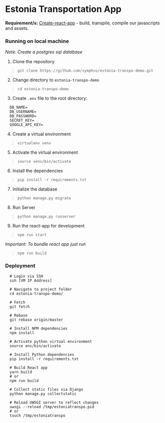 # Estonia Transportation App


**Requirement/s:**
[Create-react-app](https://github.com/facebook/create-react-app#creating-an-app) - build, transpile, compile our javascripts and assets.

### Running on local machine


*Note: Create a postgres sql database*
1. Clone the repository
> `git clone https://github.com/symphco/estonia-transpo-demo.git`
2. Change directory to `estonia-transpo-demo`
> `cd estonia-transpo-demo`
3. Create `.env` file to the root directory:
```
  DB_NAME=
  DB_USERNAME=
  DB_PASSWORD=
  SECRET_KEY=
  GOOGLE_API_KEY=
```
4. Create a virtual environment
> `virtualenv venv`
5. Activate the virtual environment
> `source venv/bin/activate`
6. Install the dependencies
> `pip install -r requirements.txt`
7. Initialize the database
> `python manage.py migrate`
8. Run Server
> `python manage.py runserver`
9. Run the react-app for development
> `npm run start`

*Important: To bundle react app just run*
> `npm run build`

### Deployment

```
  # Login via SSH
  ssh [VM IP Address]

  # Navigate to project folder
  cd estonia-transpo-demo/

  # Fetch
  git fetch

  # Rebase
  git rebase origin/master

  # Install NPM dependencies
  npm install

  # Activate python virtual environment
  source env/bin/activate

  # Install Python dependencies
  pip install -r requirements.txt

  # Build React app
  yarn build
  # or
  npm run build

  # Collect static files via Django
  python manage.py collectstatic
  
  # Reload UWSGI server to reflect changes
  uwsgi --reload /tmp/estoniatranspo.pid
  # or
  touch /tmp/estoniatranspo
```
